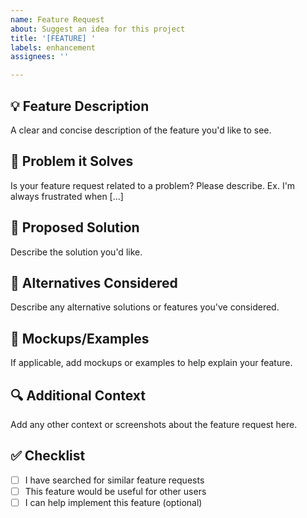 ```yaml
---
name: Feature Request
about: Suggest an idea for this project
title: '[FEATURE] '
labels: enhancement
assignees: ''

---
```


## 💡 Feature Description
A clear and concise description of the feature you'd like to see.

## 🎯 Problem it Solves
Is your feature request related to a problem? Please describe.
Ex. I'm always frustrated when [...]

## 📝 Proposed Solution
Describe the solution you'd like.

## 🔀 Alternatives Considered
Describe any alternative solutions or features you've considered.

## 📸 Mockups/Examples
If applicable, add mockups or examples to help explain your feature.

## 🔍 Additional Context
Add any other context or screenshots about the feature request here.

## ✅ Checklist
- [ ] I have searched for similar feature requests
- [ ] This feature would be useful for other users
- [ ] I can help implement this feature (optional)
